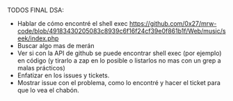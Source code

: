 TODOS FINAL DSA:

- Hablar de cómo encontré el shell exec https://github.com/0x27/mrw-code/blob/49183430205083c8939c6f16f24cf39e0f861b1f/Web/music/seek/index.php
- Buscar algo mas de merán
- Ver si con la API de github se puede encontrar shell exec (por ejemplo) en código (y tirarlo a zap en lo posible o listarlos no mas con un grep a malas prácticos)
- Enfatizar en los issues y tickets.
- Mostrar issue con el problema, como lo encontré y hacer el ticket para que lo vea el chabón.
